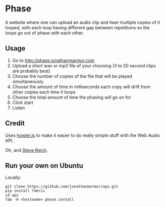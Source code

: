 # Phase

A website where one can upload an audio clip and hear multiple copies of it looped, with each loop having different gap between repetitions so the loops go out of phase with each other.

## Usage

1. Go to http://phase.jonathanmarmor.com
2. Upload a short wav or mp3 file of your choosing (3 to 20 second clips are probably best)
3. Choose the number of copies of the file that will be played simultaneously
4. Choose the amount of time in milliseconds each copy will drift from other copies each time it loops
5. Choose the total amount of time the phasing will go on for
6. Click start
7. Listen

## Credit

Uses [howler.js](http://goldfirestudios.com/blog/104/howler.js-Modern-Web-Audio-Javascript-Library) to make it easier to do really simple stuff with the Web Audio API.

Oh, and [Steve Reich](http://youtu.be/g0WVh1D0N50).

## Run your own on Ubuntu

Locally:

    git clone https://github.com/jonathanmarmor/ops.git
    pip install fabric
    cd ops
    fab -H <hostname> phase.install
